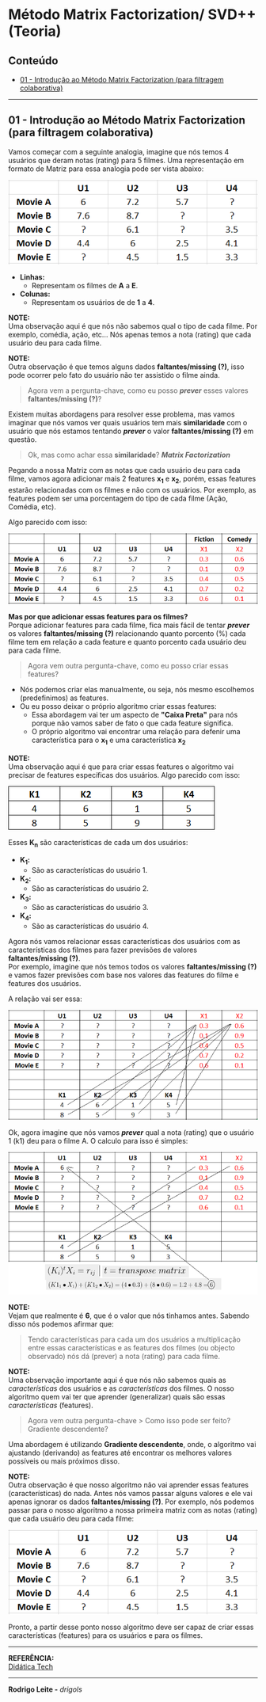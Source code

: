 # Método Matrix Factorization/ SVD++ (Teoria)

## Conteúdo

 - [01 - Introdução ao Método Matrix Factorization (para filtragem colaborativa)](#intro)

---

<div id="intro"></div>

## 01 - Introdução ao Método Matrix Factorization (para filtragem colaborativa)

Vamos começar com a seguinte analogia, imagine que nós temos 4 usuários que deram notas (rating) para 5 filmes. Uma representação em formato de Matriz para essa analogia pode ser vista abaixo:

![img](images/matrix-factorization-01.png)  

 - **Linhas:**
   - Representam os filmes de **A** a **E**.
 - **Colunas:**
   - Representam os usuários de de **1** a **4**.

**NOTE:**  
Uma observação aqui é que nós não sabemos qual o tipo de cada filme. Por exemplo, comédia, ação, etc... Nós apenas temos a nota (rating) que cada usuário deu para cada filme.

**NOTE:**  
Outra observação é que temos alguns dados **faltantes/missing (?)**, isso pode ocorrer pelo fato do usuário não ter assistido o filme ainda.

> Agora vem a pergunta-chave, como eu posso ***prever*** esses valores **faltantes/missing (?)**?

Existem muitas abordagens para resolver esse problema, mas vamos imaginar que nós vamos ver quais usuários tem mais **similaridade** com o usuário que nós estamos tentando ***prever*** o valor **faltantes/missing (?)** em questão.

> Ok, mas como achar essa **similaridade**? ***Matrix Factorization***

Pegando a nossa Matriz com as notas que cada usuário deu para cada filme, vamos agora adicionar mais 2 features **x<sub>1<sub>** e **x<sub>2<sub>**, porém, essas features estarão relacionadas com os filmes e não com os usuários. Por exemplo, as features podem ser uma porcentagem do tipo de cada filme (Ação, Comédia, etc).

Algo parecido com isso:

![img](images/matrix-factorization-02.png)  

**Mas por que adicionar essas features para os filmes?**  
Porque adicionar features para cada filme, fica mais fácil de tentar ***prever*** os valores **faltantes/missing (?)** relacionando quanto porcento (%) cada filme tem em relação a cada feature e quanto porcento cada usuário deu para cada filme.

> Agora vem outra pergunta-chave, como eu posso criar essas features?

 - Nós podemos criar elas manualmente, ou seja, nós mesmo escolhemos (predefinimos) as features.
 - Ou eu posso deixar o próprio algoritmo criar essas features:
   - Essa abordagem vai ter um aspecto de **"Caixa Preta"** para nós porque não vamos saber de fato o que cada feature significa.
   - O próprio algoritmo vai encontrar uma relação para defenir uma característica para o **x<sub>1<sub>** e uma característica **x<sub>2<sub>**

**NOTE:**  
Uma observação aqui é que para criar essas features o algoritmo vai precisar de features específicas dos usuários. Algo parecido com isso:

![img](images/matrix-factorization-03.png)  

Esses **K<sub>n</sub>** são características de cada um dos usuários:

 - **K<sub>1</sub>:**
   - São as características do usuário 1.
 - **K<sub>2</sub>:**
   - São as características do usuário 2.
 - **K<sub>3</sub>:**
   - São as características do usuário 3.
 - **K<sub>4</sub>:**
   - São as características do usuário 4.

Agora nós vamos relacionar essas características dos usuários com as características dos filmes para fazer previsões de valores **faltantes/missing (?)**.  
Por exemplo, imagine que nós temos todos os valores **faltantes/missing (?)** e vamos fazer previsões com base nos valores das features do filme e features dos usuários.

A relação vai ser essa:

![img](images/matrix-factorization-04.png)  

Ok, agora imagine que nós vamos ***prever*** qual a nota (rating) que o usuário 1 (k1) deu para o filme A. O calculo para isso é simples:

![img](images/matrix-factorization-06.png)  

**NOTE:**  
Vejam que realmente é **6**, que é o valor que nós tinhamos antes. Sabendo disso nós podemos afirmar que:

> Tendo características para cada um dos usuários a multiplicação entre essas características e as features dos filmes (ou objecto observado) nós dá (prever) a nota (rating) para cada filme.

**NOTE:**  
Uma observação importante aqui é que nós não sabemos quais as *características* dos usuários e as *características* dos filmes. O nosso algoritmo quem vai ter que aprender (generalizar) quais são essas *características* (features).

> Agora vem outra pergunta-chave > Como isso pode ser feito? Gradiente descendente?

Uma abordagem é utilizando **Gradiente descendente**, onde, o algoritmo vai ajustando (derivando) as features até encontrar os melhores valores possíveis ou mais próximos disso.

**NOTE:**  
Outra observação é que nosso algoritmo não vai aprender essas features (características) do nada. Antes nós vamos passar alguns valores e ele vai apenas ignorar os dados **faltantes/missing (?)**. Por exemplo, nós podemos passar para o nosso algoritmo a nossa primeira matriz com as notas (rating) que cada usuário deu para cada filme:

![img](images/matrix-factorization-01.png)  

Pronto, a partir desse ponto nosso algoritmo deve ser capaz de criar essas características (features) para os usuários e para os filmes.

---

**REFERÊNCIA:**  
[Didática Tech](https://didatica.tech/)

---

**Rodrigo Leite -** *drigols*
